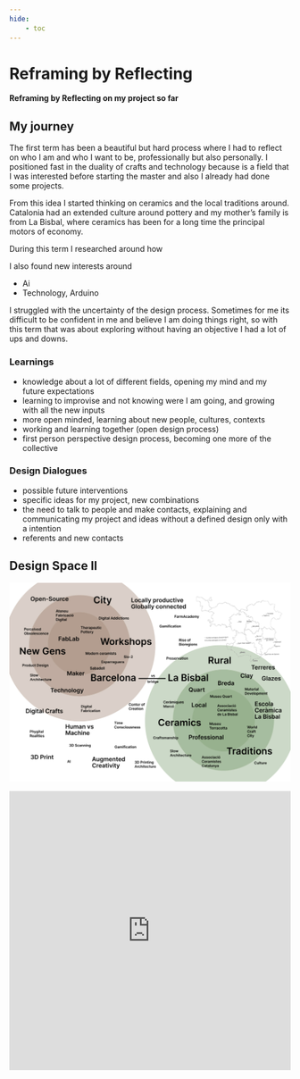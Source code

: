```yaml
---
hide:
    - toc
---
```


# Reframing by Reflecting
**Reframing by Reflecting on my project so far**

## My journey

The first term has been a beautiful but hard process where I had to reflect on who I am and who I want to be, professionally but also personally. I positioned fast in the duality of crafts and technology because is a field that I was interested before starting the master and also I already had done some projects.

From this idea I started thinking on ceramics and the local traditions around. Catalonia had an extended culture around pottery and my mother’s family is from La Bisbal, where ceramics has been for a long time the principal motors of economy.

During this term I researched around how

I also found new interests around
-	Ai
-	Technology, Arduino

I struggled with the uncertainty of the design process. Sometimes for me its difficult to be confident in me and believe I am doing things right, so with this term that was about exploring without having an objective I had a lot of ups and downs.

### Learnings
- knowledge about a lot of different fields, opening my mind and my future expectations
- learning to improvise and not knowing were I am going, and growing with all the new inputs
- more open minded, learning about new people, cultures, contexts
- working and learning together (open design process)
- first person perspective design process, becoming one more of the collective

### Design Dialogues
- possible future interventions
- specific ideas for my project, new combinations
- the need to talk to people and make contacts, explaining and communicating my project and ideas without a defined design only with a intention
- referents and new contacts


## Design Space II
![Design Space 2](../images/desSpace2.jpg)

<iframe width="100%" height="500" src="https://miro.com/app/live-embed/uXjVPOjb84I=/?moveToViewport=22843,-234,16829,10619&embedId=994993059601" frameborder="0" scrolling="no" allowfullscreen></iframe>
